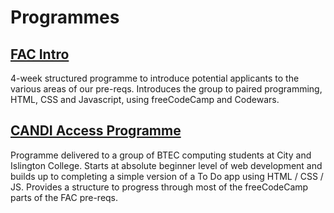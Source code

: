 # Programmes

## [FAC Intro](./fac-intro)

4-week structured programme to introduce potential applicants to the various areas of our pre-reqs. Introduces the group to paired programming, HTML, CSS and Javascript, using freeCodeCamp and Codewars.

## [CANDI Access Programme](./CANDI)

Programme delivered to a group of BTEC computing students at City and Islington College. Starts at absolute beginner level of web development and builds up to completing a simple version of a To Do app using HTML / CSS / JS. Provides a structure to progress through most of the freeCodeCamp parts of the FAC pre-reqs.
